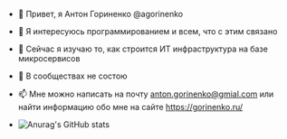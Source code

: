 - 👋 Привет, я Антон Гориненко @agorinenko
- 👀 Я интересуюсь программированием и всем, что с этим связано
- 🌱 Сейчас я изучаю то, как строится ИТ инфраструктура на базе микросервисов
- 💞️ В сообществах не состою
- 📫 Мне можно написать на почту anton.gorinenko@gmial.com или найти информацию обо мне на сайте https://gorinenko.ru/


- ![Anurag's GitHub stats](https://github-readme-stats.vercel.app/api?username=agorinenko&show=reviews,discussions_started,discussions_answered,prs_merged,prs_merged_percentage)
